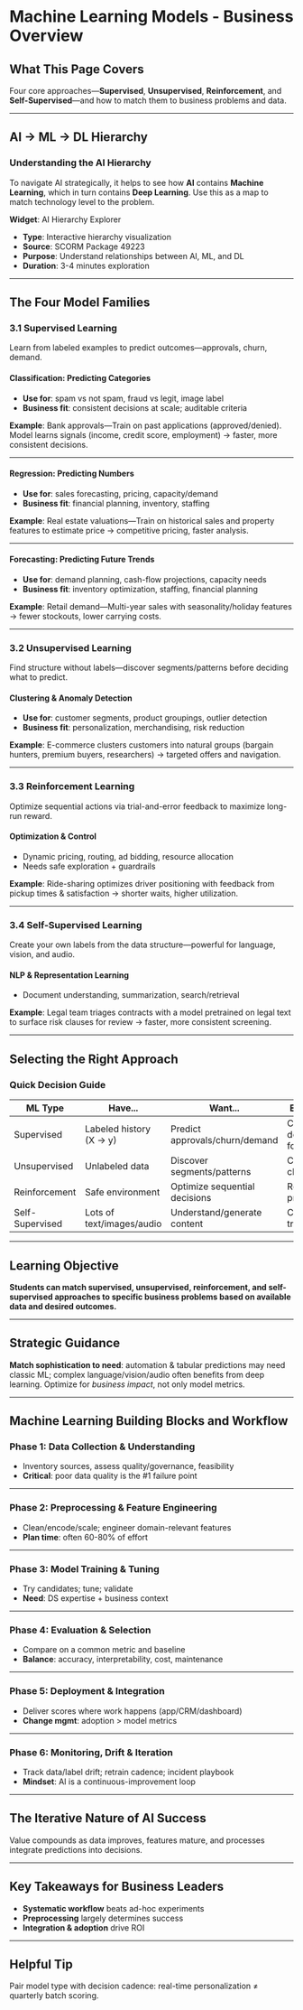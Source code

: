 # Machine Learning Models - Business Overview

## What This Page Covers

Four core approaches—**Supervised**, **Unsupervised**, **Reinforcement**, and **Self-Supervised**—and how to match them to business problems and data.

---

## AI → ML → DL Hierarchy

### Understanding the AI Hierarchy

To navigate AI strategically, it helps to see how **AI** contains **Machine Learning**, which in turn contains **Deep Learning**. Use this as a map to match technology level to the problem.

**Widget**: AI Hierarchy Explorer
- **Type**: Interactive hierarchy visualization
- **Source**: SCORM Package 49223
- **Purpose**: Understand relationships between AI, ML, and DL
- **Duration**: 3-4 minutes exploration

---

## The Four Model Families

### 3.1 Supervised Learning

Learn from labeled examples to predict outcomes—approvals, churn, demand.

#### Classification: Predicting Categories

- **Use for**: spam vs not spam, fraud vs legit, image label
- **Business fit**: consistent decisions at scale; auditable criteria

**Example**: Bank approvals—Train on past applications (approved/denied). Model learns signals (income, credit score, employment) → faster, more consistent decisions.

---

#### Regression: Predicting Numbers

- **Use for**: sales forecasting, pricing, capacity/demand
- **Business fit**: financial planning, inventory, staffing

**Example**: Real estate valuations—Train on historical sales and property features to estimate price → competitive pricing, faster analysis.

---

#### Forecasting: Predicting Future Trends

- **Use for**: demand planning, cash-flow projections, capacity needs
- **Business fit**: inventory optimization, staffing, financial planning

**Example**: Retail demand—Multi-year sales with seasonality/holiday features → fewer stockouts, lower carrying costs.

---

### 3.2 Unsupervised Learning

Find structure without labels—discover segments/patterns before deciding what to predict.

#### Clustering & Anomaly Detection

- **Use for**: customer segments, product groupings, outlier detection
- **Business fit**: personalization, merchandising, risk reduction

**Example**: E-commerce clusters customers into natural groups (bargain hunters, premium buyers, researchers) → targeted offers and navigation.

---

### 3.3 Reinforcement Learning

Optimize sequential actions via trial-and-error feedback to maximize long-run reward.

#### Optimization & Control

- Dynamic pricing, routing, ad bidding, resource allocation
- Needs safe exploration + guardrails

**Example**: Ride-sharing optimizes driver positioning with feedback from pickup times & satisfaction → shorter waits, higher utilization.

---

### 3.4 Self-Supervised Learning

Create your own labels from the data structure—powerful for language, vision, and audio.

#### NLP & Representation Learning

- Document understanding, summarization, search/retrieval

**Example**: Legal team triages contracts with a model pretrained on legal text to surface risk clauses for review → faster, more consistent screening.

---

## Selecting the Right Approach

### Quick Decision Guide

| ML Type | Have... | Want... | Example |
|---------|---------|---------|---------|
| Supervised | Labeled history (X → y) | Predict approvals/churn/demand | Credit decisions; forecast |
| Unsupervised | Unlabeled data | Discover segments/patterns | Customer clustering |
| Reinforcement | Safe environment | Optimize sequential decisions | Routing; pricing |
| Self-Supervised | Lots of text/images/audio | Understand/generate content | Contract triage |

---

## Learning Objective

**Students can match supervised, unsupervised, reinforcement, and self-supervised approaches to specific business problems based on available data and desired outcomes.**

---

## Strategic Guidance

**Match sophistication to need**: automation & tabular predictions may need classic ML; complex language/vision/audio often benefits from deep learning. Optimize for *business impact*, not only model metrics.

---

## Machine Learning Building Blocks and Workflow

### Phase 1: Data Collection & Understanding

- Inventory sources, assess quality/governance, feasibility
- **Critical**: poor data quality is the #1 failure point

---

### Phase 2: Preprocessing & Feature Engineering

- Clean/encode/scale; engineer domain-relevant features
- **Plan time**: often 60-80% of effort

---

### Phase 3: Model Training & Tuning

- Try candidates; tune; validate
- **Need**: DS expertise + business context

---

### Phase 4: Evaluation & Selection

- Compare on a common metric and baseline
- **Balance**: accuracy, interpretability, cost, maintenance

---

### Phase 5: Deployment & Integration

- Deliver scores where work happens (app/CRM/dashboard)
- **Change mgmt**: adoption > model metrics

---

### Phase 6: Monitoring, Drift & Iteration

- Track data/label drift; retrain cadence; incident playbook
- **Mindset**: AI is a continuous-improvement loop

---

## The Iterative Nature of AI Success

Value compounds as data improves, features mature, and processes integrate predictions into decisions.

---

## Key Takeaways for Business Leaders

- **Systematic workflow** beats ad-hoc experiments
- **Preprocessing** largely determines success
- **Integration & adoption** drive ROI

---

## Helpful Tip

Pair model type with decision cadence: real-time personalization ≠ quarterly batch scoring.
